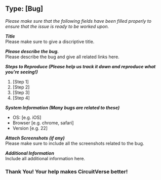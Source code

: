 <h2> Type: [Bug] </h2>

*Please make sure that the following fields have been filled properly to ensure that the issue is ready to be worked upon.*


***Title*** <br>
Please make sure to give a discriptive title.

***Please describe the bug.*** <br>
Please describe the bug and give all related links here.

***Steps to Reproduce (Please help us track it down and reproduce what you're seeing!)***
1. [Step 1]
2. [Step 2]
3. [Step 3]
4. [Step 4]

***System Information (Many bugs are related to these)***<br>
- OS: [e.g. iOS]
- Browser [e.g. chrome, safari]
- Version [e.g. 22]

***Attach Screenshots (if any)*** <br>
Please make sure to include all the screenshots related to the bug.

***Additional Information*** <br>
Include all additional information here.

<h3>Thank You! Your help makes CircuitVerse better!</h3>
